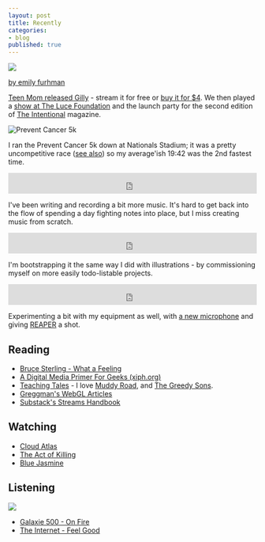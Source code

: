 ```yaml
---
layout: post
title: Recently
categories:
- blog
published: true
---
```


![](http://farm4.staticflickr.com/3453/3873674818_e8e0c0d37e_z.jpg)

<span class='image-credit'><a href='http://www.flickr.com/photos/juniper-lamplight/3873674818/in/photostream/'>by emily furhman</a></span>

[Teen Mom released Gilly](http://teenmomdc.com/) - stream it for free or [buy it for $4](http://teenmomdc.bandcamp.com/).
We then played a [show at The Luce Foundation](http://americanart.si.edu/luce/mixtape/)
and the launch party for the second edition of
[The Intentional](http://www.theintentional.com/) magazine.

![Prevent Cancer 5k](http://farm6.staticflickr.com/5492/10023045675_ba56bda5fe_o.png)

I ran the Prevent Cancer 5k down at Nationals Stadium; it was a pretty uncompetitive
race ([see also](http://online.wsj.com/article/SB10001424127887324807704579085084130007974.html))
so my average'ish 19:42 was the 2nd fastest time.

<iframe style="border: 0; width: 100%; height: 42px;" src="http://bandcamp.com/EmbeddedPlayer/album=527355195/size=small/bgcol=ffffff/linkcol=0687f5/t=2/transparent=true/" seamless><a href="http://pueblo.bandcamp.com/album/the-big-soundtrack">the big soundtrack by Pueblo</a></iframe>

I've been writing and recording a bit more music. It's hard to get back into
the flow of spending a day fighting notes into place, but I miss creating
music from scratch.

<iframe style="border: 0; width: 100%; height: 42px;" src="http://bandcamp.com/EmbeddedPlayer/album=3031323442/size=small/bgcol=ffffff/linkcol=0687f5/transparent=true/" seamless><a href="http://pueblo.bandcamp.com/album/weekday-jazz">Weekday Jazz by Pueblo</a></iframe>

I'm bootstrapping it the same way I did with illustrations -
by commissioning myself on more easily todo-listable projects.

<iframe style="border: 0; width: 100%; height: 42px;" src="http://bandcamp.com/EmbeddedPlayer/album=527355195/size=small/bgcol=ffffff/linkcol=0687f5/t=3/transparent=true/" seamless><a href="http://pueblo.bandcamp.com/album/the-big-soundtrack">the big soundtrack by Pueblo</a></iframe>

Experimenting
a bit with my equipment as well, with [a new microphone](http://www.audio-technica.com/cms/wired_mics/a0933a662b5ed0e2/)
and giving [REAPER](http://www.reaper.fm/) a shot.

## Reading

* [Bruce Sterling - What a Feeling](http://vimeo.com/63012862)
* [A Digital Media Primer For Geeks (xiph.org)](http://www.xiph.org/video/vid1.shtml)
* [Teaching Tales](http://teaching-tales.org/) - I love [Muddy Road](http://teaching-tales.org/#muddy-road), and
  [The Greedy Sons](http://teaching-tales.org/#the-greedy-sons).
* [Greggman's WebGL Articles](http://games.greggman.com/game/webgl-how-it-works/)
* [Substack's Streams Handbook](https://github.com/substack/stream-handbook)

## Watching

* [Cloud Atlas](http://bit.ly/14Y317u)
* [The Act of Killing](http://theactofkilling.com/)
* [Blue Jasmine](http://www.imdb.com/title/tt2334873/)

## Listening

![](http://farm4.staticflickr.com/3697/10029400644_53a50c49f0_b.jpg)

* [Galaxie 500 - On Fire](http://bit.ly/18muGzd)
* [The Internet - Feel Good](http://www.cmj.com/reviews/the-internet-feel-good/)
